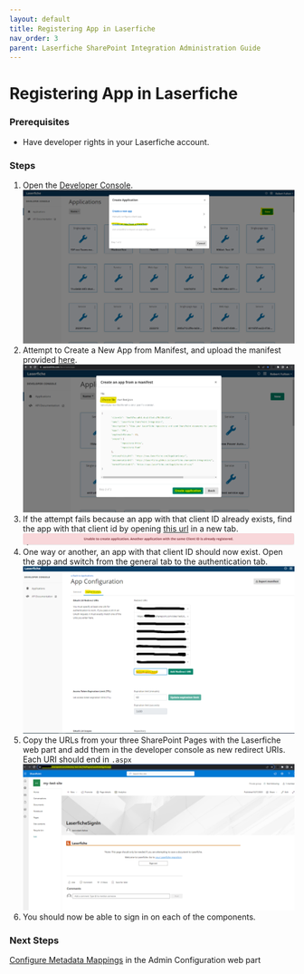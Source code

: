 ```yaml
---
layout: default
title: Registering App in Laserfiche
nav_order: 3
parent: Laserfiche SharePoint Integration Administration Guide
---
```

# Registering App in Laserfiche
### Prerequisites
  - Have developer rights in your Laserfiche account.

### Steps
1. Open the [Developer Console](https://developer.laserfiche.com/developer-console.html).
<a href="../assets/images/createAppFromManifest.png"><img src="../assets/images/createAppFromManifest.png"></a>
1. Attempt to Create a New App from Manifest, and upload the manifest provided [here](../assets/manifest.json).
<a href="../assets/images/createApplication.png"><img src="../assets/images/createApplication.png"></a>
1. If the attempt fails because an app with that client ID already exists, find the app with that client id by opening [this url](https://app.laserfiche.com/devconsole/apps/8ee987ea-a0b1-4ca2-85c4-a79b335cd214/config) in a new tab.
<a href="../assets/images/clientIdRegistered.png"><img src="../assets/images/clientIdRegistered.png"></a>
1. One way or another, an app with that client ID should now exist. Open the app and switch from the general tab to the authentication tab.
<a href="../assets/images/redirectUri.png"><img src="../assets/images/redirectUri.png"></a>
1. Copy the URLs from your three SharePoint Pages with the Laserfiche web part and add them in the developer console as new redirect URIs. Each URI should end in `.aspx`
<a href="../assets/images/urlExample.png"><img src="../assets/images/urlExample.png"></a>
1. You should now be able to sign in on each of the components.

### Next Steps
[Configure Metadata Mappings](./configuring-metadata-mappings) in the Admin Configuration web part
